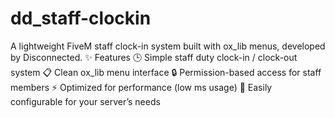 # dd_staff-clockin
A lightweight FiveM staff clock-in system built with ox_lib menus, developed by Disconnected.  ✨ Features  🕒 Simple staff duty clock-in / clock-out system  📋 Clean ox_lib menu interface  🔒 Permission-based access for staff members  ⚡ Optimized for performance (low ms usage)  🎨 Easily configurable for your server’s needs
